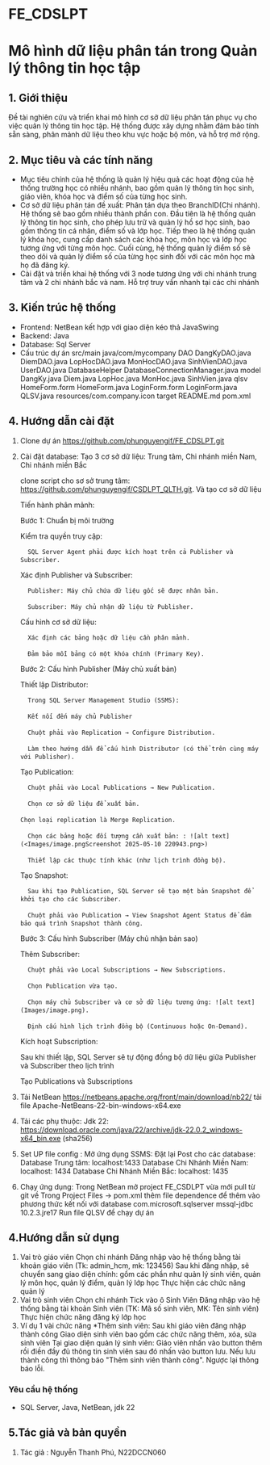 # FE_CDSLPT
# Mô hình dữ liệu phân tán trong Quản lý thông tin học tập

## 1. Giới thiệu
Đề tài nghiên cứu và triển khai mô hình cơ sở dữ liệu phân tán phục vụ cho việc quản lý thông tin học tập. Hệ thống được xây dựng nhằm đảm bảo tính sẵn sàng, phân mảnh dữ liệu theo khu vực hoặc bộ môn, và hỗ trợ mở rộng.

## 2. Mục tiêu và các tính năng
- Mục tiêu chính của hệ thống là quản lý hiệu quả các hoạt động của hệ thống trường học có nhiều nhánh, bao gồm quản lý thông tin học sinh, giáo viên, khóa học và điểm số của từng học sinh. 
- Cơ sở dữ liệu phân tán đề xuất: Phân tán dựa theo BranchID(Chi nhánh). Hệ thống sẽ bao gồm nhiều thành phần con. Đầu tiên là hệ thống quản lý thông tin học sinh, cho phép lưu trữ và quản lý hồ sơ học sinh, bao gồm thông tin cá nhân, điểm số và lớp học. Tiếp theo là hệ thống quản lý khóa học, cung cấp danh sách các khóa học, môn học và lớp học tương ứng với từng môn học. Cuối cùng, hệ thống quản lý điểm số sẽ theo dõi và quản lý điểm số của từng học sinh đối với các môn học mà họ đã đăng ký.
- Cài đặt và triển khai hệ thống với 3 node tương ứng với chi nhánh trung tâm và 2 chi nhánh bắc và nam. Hỗ trợ truy vấn nhanh tại các chi nhánh

## 3. Kiến trúc hệ thống
- Frontend: NetBean kết hợp với giao diện kéo thả JavaSwing
- Backend: Java
- Database: Sql Server
- Cấu trúc dự án 
src/main
  java/com/mycompany
    DAO
      DangKyDAO.java
      DiemDAO.java
      LopHocDAO.java
      MonHocDAO.java
      SinhVienDAO.java
      UserDAO.java
    DatabaseHelper
      DatabaseConnectionManager.java
    model
      DangKy.java
      Diem.java
      LopHoc.java
      MonHoc.java
      SinhVien.java
    qlsv
      HomeForm.form
      HomeForm.java
      LoginForm.form
      LoginForm.java
      QLSV.java
resources/com.company.icon
target
README.md
pom.xml

## 4. Hướng dẫn cài đặt
1. Clone dự án https://github.com/phunguyengif/FE_CDSLPT.git
2. Cài đặt database:
   Tạo 3 cơ sở dữ liệu: Trung tâm, Chi nhánh miền Nam, Chi nhánh miền Bắc

   clone script cho sơ sở trung tâm: https://github.com/phunguyengif/CSDLPT_QLTH.git. Và tạo cơ sở dữ liệu

   Tiến hành phân mảnh:

   Bước 1: Chuẩn bị môi trường

      Kiểm tra quyền truy cập:

         SQL Server Agent phải được kích hoạt trên cả Publisher và Subscriber.

      Xác định Publisher và Subscriber:

         Publisher: Máy chủ chứa dữ liệu gốc sẽ được nhân bản.

         Subscriber: Máy chủ nhận dữ liệu từ Publisher.

      Cấu hình cơ sở dữ liệu:

         Xác định các bảng hoặc dữ liệu cần phân mảnh.

         Đảm bảo mỗi bảng có một khóa chính (Primary Key).

   Bước 2: Cấu hình Publisher (Máy chủ xuất bản)

      Thiết lập Distributor:

         Trong SQL Server Management Studio (SSMS):

         Kết nối đến máy chủ Publisher

         Chuột phải vào Replication → Configure Distribution.

         Làm theo hướng dẫn để cấu hình Distributor (có thể trên cùng máy với Publisher).

      Tạo Publication:

         Chuột phải vào Local Publications → New Publication.

         Chọn cơ sở dữ liệu để xuất bản.

       Chọn loại replication là Merge Replication.

         Chọn các bảng hoặc đối tượng cần xuất bản: : ![alt text](<Images/image.pngScreenshot 2025-05-10 220943.png>)

         Thiết lập các thuộc tính khác (như lịch trình đồng bộ).

      Tạo Snapshot:

         Sau khi tạo Publication, SQL Server sẽ tạo một bản Snapshot để khởi tạo cho các Subscriber.

         Chuột phải vào Publication → View Snapshot Agent Status để đảm bảo quá trình Snapshot thành công.

   Bước 3: Cấu hình Subscriber (Máy chủ nhận bản sao)

      Thêm Subscriber:

         Chuột phải vào Local Subscriptions → New Subscriptions.

         Chọn Publication vừa tạo.

         Chọn máy chủ Subscriber và cơ sở dữ liệu tương ứng: ![alt text](Images/image.png).

         Định cấu hình lịch trình đồng bộ (Continuous hoặc On-Demand).


   Kích hoạt Subscription:

      Sau khi thiết lập, SQL Server sẽ tự động đồng bộ dữ liệu giữa Publisher và Subscriber theo lịch trình

   Tạo Publications và Subscriptions 
   
3. Tải NetBean https://netbeans.apache.org/front/main/download/nb22/ tải file Apache-NetBeans-22-bin-windows-x64.exe
4. Tải các phụ thuộc:
   Jdk 22: 	https://download.oracle.com/java/22/archive/jdk-22.0.2_windows-x64_bin.exe (sha256)
5. Set UP file config :
Mở ứng dụng SSMS:
Đặt lại Post cho các database:
   Database Trung tâm: localhost:1433
   Database Chi Nhánh Miền Nam: localhost: 1434
   Database Chi Nhánh Miền Bắc: localhost: 1435
6. Chạy ứng dụng:
    Trong NetBean mở project FE_CSDLPT vừa mới pull từ git về
    Trong Project Files -> pom.xml thêm file dependence để thêm vào phương thức kết nối với database
        <dependencies>
        <dependency>
            <groupId>com.microsoft.sqlserver</groupId>
            <artifactId>mssql-jdbc</artifactId>
            <version>10.2.3.jre17</version>
        </dependency>
    </dependencies>
    Run file QLSV để chạy dự án

## 4.Hướng dẫn sử dụng
1. Vai trò giáo viên 
   Chọn chi nhánh
   Đăng nhập vào hệ thống bằng tài khoản giáo viên (Tk: admin_hcm, mk: 123456)
   Sau khi đăng nhập, sẽ chuyển sang giao diện chính: gồm các phần như quản lý sinh viên, quản lý môn học, quản lý điểm, quản lý lớp học
   Thực hiện các chức năng quản lý
2. Vai trò sinh viên
   Chọn chi nhánh 
   Tick vào ô Sinh Viên
   Đăng nhập vào hệ thống bằng tài khoản Sinh viên (TK: Mã số sinh viên, MK: Tên sinh viên)
   Thực hiện chức năng đăng ký lớp học
3. Ví dụ 1 vài chức năng
   *Thêm sinh viên:
      Sau khi giáo viên đăng nhập thành công
      Giao diện sinh viên bao gồm các chức năng thêm, xóa, sửa sinh viên
      Tại giao diện quản lý sinh viên: Giáo viên nhấn vào button thêm rồi điền đầy đủ thông tin sinh viên sau đó nhấn vào button lưu.
      Nếu lưu thành công thì thông báo "Thêm sinh viên thành công". Ngược lại thông báo lỗi.
### Yêu cầu hệ thống
- SQL Server, Java, NetBean, jdk 22
## 5.Tác giả và bản quyền
1. Tác giả : Nguyễn Thanh Phú, N22DCCN060


